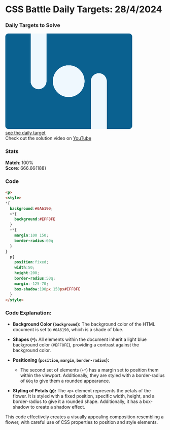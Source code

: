 # CSS Battle Daily Targets: 28/4/2024

### Daily Targets to Solve

![picture of daily target](./images/28.png)  
[see the daily target](https://cssbattle.dev/play/hPRLFZclbM0kXykP0iqB)  
Check out the solution video on [YouTube](https://www.youtube.com/watch?v=X81ZPEFIc68)

### Stats

**Match**: 100%  
**Score**: 666.66{188}

### Code

```html
<p>
<style>
*{
  background:#0A6190;
  >*{
    background:#EFF8FE
  }
  +*{
    margin:100 150;
    border-radius:60q
  }
}
  p{
    position:fixed;
    width:50;
    height:200;
    border-radius:50q;
    margin:-125-70;
    box-shadow:190px 150px#EFF8FE
  }
</style>
```

### Code Explanation:

- **Background Color (`background`):** The background color of the HTML document is set to `#0A6190`, which is a shade of blue.

- **Shapes (`*`):** All elements within the document inherit a light blue background color (`#EFF8FE`), providing a contrast against the background color.

- **Positioning (`position`, `margin`, `border-radius`):** 
  - The second set of elements (`+*`) has a margin set to position them within the viewport. Additionally, they are styled with a border-radius of `60q` to give them a rounded appearance.

- **Styling of Petals (`p`):** The `<p>` element represents the petals of the flower. It is styled with a fixed position, specific width, height, and a border-radius to give it a rounded shape. Additionally, it has a box-shadow to create a shadow effect.

This code effectively creates a visually appealing composition resembling a flower, with careful use of CSS properties to position and style elements.
